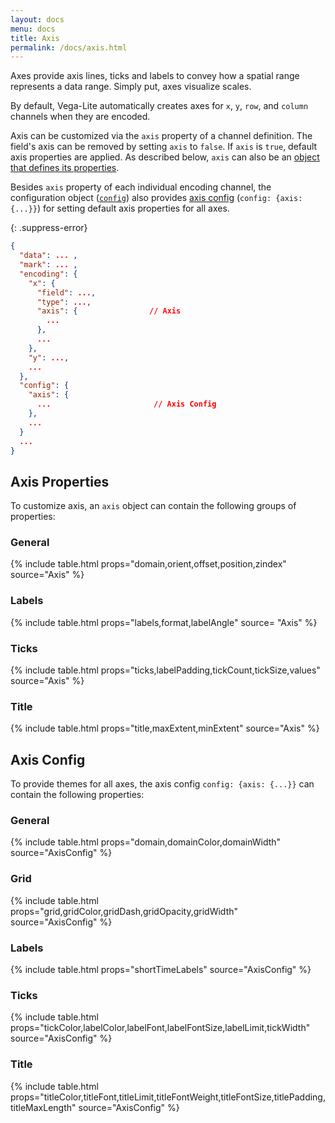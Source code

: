 ```yaml
---
layout: docs
menu: docs
title: Axis
permalink: /docs/axis.html
---
```


Axes provide axis lines, ticks and labels to convey how a spatial range represents a data range. Simply put, axes visualize scales.

By default, Vega-Lite automatically creates axes for `x`, `y`, `row`, and `column` channels when they are encoded.

Axis can be customized via the `axis` property of a channel definition.
The field's axis can be removed by setting `axis` to `false`. If `axis` is `true`, default axis properties are applied.
As described below, `axis` can also be an [object that defines its properties](#axis-properties).

Besides `axis` property of each individual encoding channel, the configuration object ([`config`](config.html)) also provides [axis config](#axis-config) (`config: {axis: {...}}`) for setting default axis properties for all axes.


{: .suppress-error}
```json
{
  "data": ... ,
  "mark": ... ,
  "encoding": {
    "x": {
      "field": ...,
      "type": ...,
      "axis": {                // Axis
        ...
      },
      ...
    },
    "y": ...,
    ...
  },
  "config": {
    "axis": {
      ...                       // Axis Config
    },
    ...
  }
  ...
}
```

<!--TODO: add default behavior for each property -->

## Axis Properties

To customize axis, an `axis` object can contain the following groups of properties:

### General

{% include table.html props="domain,orient,offset,position,zindex" source="Axis" %}

### Labels

{% include table.html props="labels,format,labelAngle" source= "Axis" %}

### Ticks

{% include table.html props="ticks,labelPadding,tickCount,tickSize,values" source="Axis" %}

### Title

{% include table.html props="title,maxExtent,minExtent" source="Axis" %}


## Axis Config

To provide themes for all axes, the axis config `config: {axis: {...}}` can contain the following properties:

### General

{% include table.html props="domain,domainColor,domainWidth" source="AxisConfig" %}

### Grid

{% include table.html props="grid,gridColor,gridDash,gridOpacity,gridWidth" source="AxisConfig" %}

### Labels

{% include table.html props="shortTimeLabels" source="AxisConfig" %}

### Ticks

{% include table.html props="tickColor,labelColor,labelFont,labelFontSize,labelLimit,tickWidth" source="AxisConfig" %}

### Title

{% include table.html props="titleColor,titleFont,titleLimit,titleFontWeight,titleFontSize,titlePadding,titleMaxLength" source="AxisConfig" %}
